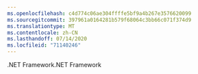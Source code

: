 ```yaml
---
ms.openlocfilehash: c4d774c06ae304ffffe5bf9a4b267e3576620099
ms.sourcegitcommit: 397961a0164281b579f68064c3bb66c071f374d9
ms.translationtype: MT
ms.contentlocale: zh-CN
ms.lasthandoff: 07/14/2020
ms.locfileid: "71140246"
---
```

<span data-ttu-id="85424-101">.NET Framework</span><span class="sxs-lookup"><span data-stu-id="85424-101">.NET Framework</span></span>